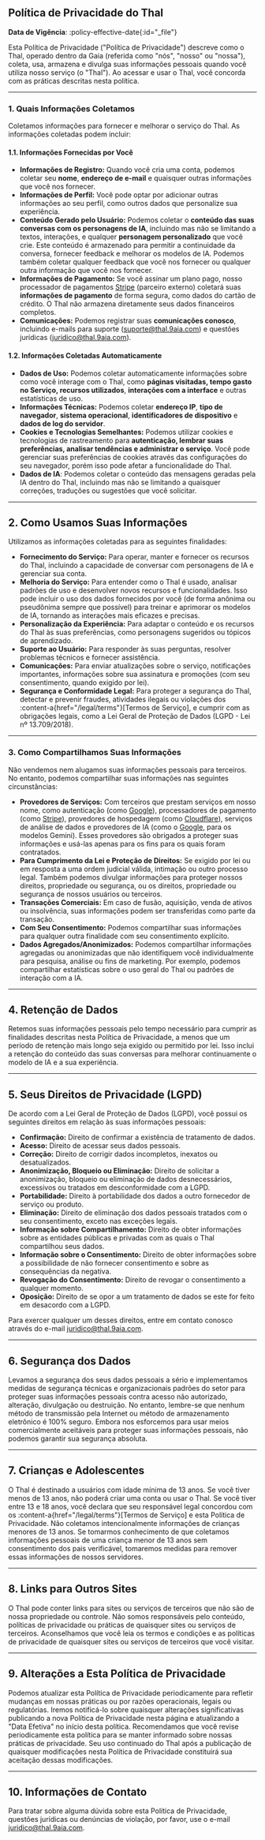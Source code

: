 ## Política de Privacidade do Thal

**Data de Vigência**: :policy-effective-date{:id="_file"}

Esta Política de Privacidade ("Política de Privacidade") descreve como o Thal, operado dentro da Gaia (referida como "nós", "nosso" ou "nossa"), coleta, usa, armazena e divulga suas informações pessoais quando você utiliza nosso serviço (o "Thal"). Ao acessar e usar o Thal, você concorda com as práticas descritas nesta política.

---

### 1. Quais Informações Coletamos

Coletamos informações para fornecer e melhorar o serviço do Thal. As informações coletadas podem incluir:

#### 1.1. Informações Fornecidas por Você

* **Informações de Registro:** Quando você cria uma conta, podemos coletar seu **nome**, **endereço de e-mail** e quaisquer outras informações que você nos fornecer.
* **Informações de Perfil:** Você pode optar por adicionar outras informações ao seu perfil, como outros dados que personalize sua experiência.
* **Conteúdo Gerado pelo Usuário:** Podemos coletar o **conteúdo das suas conversas com os personagens de IA**, incluindo mas não se limitando a textos, interações, e qualquer **personagem personalizado** que você crie. Este conteúdo é armazenado para permitir a continuidade da conversa, fornecer feedback e melhorar os modelos de IA. Podemos também coletar qualquer feedback que você nos fornecer ou qualquer outra informação que você nos fornecer.
* **Informações de Pagamento:** Se você assinar um plano pago, nosso processador de pagamentos [Stripe](https://stripe.com/br/privacy) (parceiro externo) coletará suas **informações de pagamento** de forma segura, como dados do cartão de crédito. O Thal não armazena diretamente seus dados financeiros completos.
* **Comunicações:** Podemos registrar suas **comunicações conosco**, incluindo e-mails para suporte ([suporte@thal.9aia.com](mailto:suporte@thal.9aia.com)) e questões jurídicas ([juridico@thal.9aia.com](mailto:juridico@thal.9aia.com)).

#### 1.2. Informações Coletadas Automaticamente

* **Dados de Uso:** Podemos coletar automaticamente informações sobre como você interage com o Thal, como **páginas visitadas, tempo gasto no Serviço, recursos utilizados**, **interações com a interface** e outras estatísticas de uso.
* **Informações Técnicas:** Podemos coletar **endereço IP**, **tipo de navegador**, **sistema operacional**, **identificadores de dispositivo** e **dados de log do servidor**.
* **Cookies e Tecnologias Semelhantes:** Podemos utilizar cookies e tecnologias de rastreamento para **autenticação, lembrar suas preferências, analisar tendências e administrar o serviço**. Você pode gerenciar suas preferências de cookies através das configurações do seu navegador, porém isso pode afetar a funcionalidade do Thal.
* **Dados de IA**: Podemos coletar o conteúdo das mensagens geradas pela IA dentro do Thal, incluindo mas não se limitando a quaisquer correções, traduções ou sugestões que você solicitar.

---

## 2. Como Usamos Suas Informações

Utilizamos as informações coletadas para as seguintes finalidades:

* **Fornecimento do Serviço:** Para operar, manter e fornecer os recursos do Thal, incluindo a capacidade de conversar com personagens de IA e gerenciar sua conta.
* **Melhoria do Serviço:** Para entender como o Thal é usado, analisar padrões de uso e desenvolver novos recursos e funcionalidades. Isso pode incluir o uso dos dados fornecidos por você (de forma anônima ou pseudônima sempre que possível) para treinar e aprimorar os modelos de IA, tornando as interações mais eficazes e precisas.
* **Personalização da Experiência:** Para adaptar o conteúdo e os recursos do Thal às suas preferências, como personagens sugeridos ou tópicos de aprendizado.
* **Suporte ao Usuário:** Para responder às suas perguntas, resolver problemas técnicos e fornecer assistência.
* **Comunicações:** Para enviar atualizações sobre o serviço, notificações importantes, informações sobre sua assinatura e promoções (com seu consentimento, quando exigido por lei).
* **Segurança e Conformidade Legal:** Para proteger a segurança do Thal, detectar e prevenir fraudes, atividades ilegais ou violações dos :content-a{href="/legal/terms"}[Termos de Serviço], e cumprir com as obrigações legais, como a Lei Geral de Proteção de Dados (LGPD - Lei nº 13.709/2018).

---

### 3. Como Compartilhamos Suas Informações

Não vendemos nem alugamos suas informações pessoais para terceiros. No entanto, podemos compartilhar suas informações nas seguintes circunstâncias:

* **Provedores de Serviços:** Com terceiros que prestam serviços em nosso nome, como autenticação (como [Google](https://policies.google.com/privacy)), processadores de pagamento (como [Stripe](https://stripe.com/br/privacy)), provedores de hospedagem (como [Cloudflare](https://www.cloudflare.com/privacypolicy/)), serviços de análise de dados e provedores de IA (como o [Google](https://policies.google.com/privacy), para os modelos Gemini). Esses provedores são obrigados a proteger suas informações e usá-las apenas para os fins para os quais foram contratados.
* **Para Cumprimento da Lei e Proteção de Direitos:** Se exigido por lei ou em resposta a uma ordem judicial válida, intimação ou outro processo legal. Também podemos divulgar informações para proteger nossos direitos, propriedade ou segurança, ou os direitos, propriedade ou segurança de nossos usuários ou terceiros.
* **Transações Comerciais:** Em caso de fusão, aquisição, venda de ativos ou insolvência, suas informações podem ser transferidas como parte da transação.
* **Com Seu Consentimento:** Podemos compartilhar suas informações para qualquer outra finalidade com seu consentimento explícito.
* **Dados Agregados/Anonimizados:** Podemos compartilhar informações agregadas ou anonimizadas que não identifiquem você individualmente para pesquisa, análise ou fins de marketing. Por exemplo, podemos compartilhar estatísticas sobre o uso geral do Thal ou padrões de interação com a IA.

---

## 4. Retenção de Dados

Retemos suas informações pessoais pelo tempo necessário para cumprir as finalidades descritas nesta Política de Privacidade, a menos que um período de retenção mais longo seja exigido ou permitido por lei. Isso inclui a retenção do conteúdo das suas conversas para melhorar continuamente o modelo de IA e a sua experiência.

---

## 5. Seus Direitos de Privacidade (LGPD)

De acordo com a Lei Geral de Proteção de Dados (LGPD), você possui os seguintes direitos em relação às suas informações pessoais:

* **Confirmação:** Direito de confirmar a existência de tratamento de dados.
* **Acesso:** Direito de acessar seus dados pessoais.
* **Correção:** Direito de corrigir dados incompletos, inexatos ou desatualizados.
* **Anonimização, Bloqueio ou Eliminação:** Direito de solicitar a anonimização, bloqueio ou eliminação de dados desnecessários, excessivos ou tratados em desconformidade com a LGPD.
* **Portabilidade:** Direito à portabilidade dos dados a outro fornecedor de serviço ou produto.
* **Eliminação:** Direito de eliminação dos dados pessoais tratados com o seu consentimento, exceto nas exceções legais.
* **Informação sobre Compartilhamento:** Direito de obter informações sobre as entidades públicas e privadas com as quais o Thal compartilhou seus dados.
* **Informação sobre o Consentimento:** Direito de obter informações sobre a possibilidade de não fornecer consentimento e sobre as consequências da negativa.
* **Revogação do Consentimento:** Direito de revogar o consentimento a qualquer momento.
* **Oposição:** Direito de se opor a um tratamento de dados se este for feito em desacordo com a LGPD.

Para exercer qualquer um desses direitos, entre em contato conosco através do e-mail [juridico@thal.9aia.com](mailto:juridico@thal.9aia.com).

---

## 6. Segurança dos Dados

Levamos a segurança dos seus dados pessoais a sério e implementamos medidas de segurança técnicas e organizacionais padrões do setor para proteger suas informações pessoais contra acesso não autorizado, alteração, divulgação ou destruição. No entanto, lembre-se que nenhum método de transmissão pela Internet ou método de armazenamento eletrônico é 100% seguro. Embora nos esforcemos para usar meios comercialmente aceitáveis para proteger suas informações pessoais, não podemos garantir sua segurança absoluta.

---

## 7. Crianças e Adolescentes

O Thal é destinado a usuários com idade mínima de 13 anos. Se você tiver menos de 13 anos, não poderá criar uma conta ou usar o Thal. Se você tiver entre 13 e 18 anos, você declara que seu responsável legal concordou com os :content-a{href="/legal/terms"}[Termos de Serviço] e esta Política de Privacidade. Não coletamos intencionalmente informações de crianças menores de 13 anos. Se tomarmos conhecimento de que coletamos informações pessoais de uma criança menor de 13 anos sem consentimento dos pais verificável, tomaremos medidas para remover essas informações de nossos servidores.

---

## 8. Links para Outros Sites

O Thal pode conter links para sites ou serviços de terceiros que não são de nossa propriedade ou controle. Não somos responsáveis pelo conteúdo, políticas de privacidade ou práticas de quaisquer sites ou serviços de terceiros. Aconselhamos que você leia os termos e condições e as políticas de privacidade de quaisquer sites ou serviços de terceiros que você visitar.

---

## 9. Alterações a Esta Política de Privacidade

Podemos atualizar esta Política de Privacidade periodicamente para refletir mudanças em nossas práticas ou por razões operacionais, legais ou regulatórias. Iremos notificá-lo sobre quaisquer alterações significativas publicando a nova Política de Privacidade nesta página e atualizando a "Data Efetiva" no início desta política. Recomendamos que você revise periodicamente esta política para se manter informado sobre nossas práticas de privacidade. Seu uso continuado do Thal após a publicação de quaisquer modificações nesta Política de Privacidade constituirá sua aceitação dessas modificações.

---

## 10. Informações de Contato

Para tratar sobre alguma dúvida sobre esta Política de Privacidade, questões jurídicas ou denúncias de violação, por favor, use o e-mail [juridico@thal.9aia.com](mailto:juridico@thal.9aia.com).
